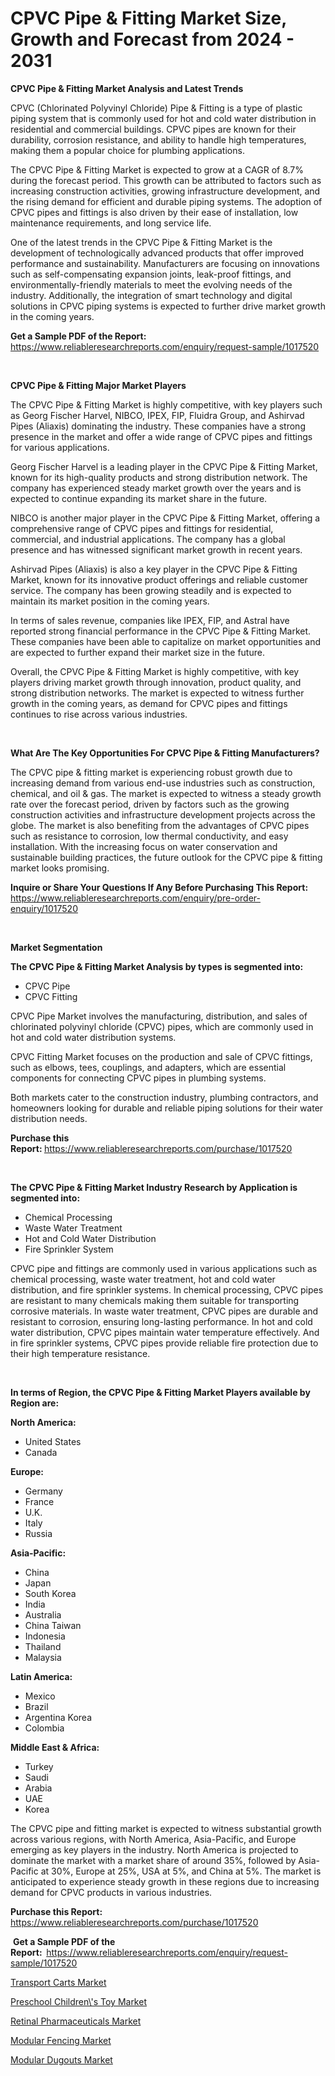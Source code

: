<p><h1>CPVC Pipe & Fitting Market Size, Growth and Forecast from 2024 - 2031</h1></p><p><strong>CPVC Pipe & Fitting Market Analysis and Latest Trends</strong></p>
<p><p>CPVC (Chlorinated Polyvinyl Chloride) Pipe & Fitting is a type of plastic piping system that is commonly used for hot and cold water distribution in residential and commercial buildings. CPVC pipes are known for their durability, corrosion resistance, and ability to handle high temperatures, making them a popular choice for plumbing applications.</p><p>The CPVC Pipe & Fitting Market is expected to grow at a CAGR of 8.7% during the forecast period. This growth can be attributed to factors such as increasing construction activities, growing infrastructure development, and the rising demand for efficient and durable piping systems. The adoption of CPVC pipes and fittings is also driven by their ease of installation, low maintenance requirements, and long service life.</p><p>One of the latest trends in the CPVC Pipe & Fitting Market is the development of technologically advanced products that offer improved performance and sustainability. Manufacturers are focusing on innovations such as self-compensating expansion joints, leak-proof fittings, and environmentally-friendly materials to meet the evolving needs of the industry. Additionally, the integration of smart technology and digital solutions in CPVC piping systems is expected to further drive market growth in the coming years.</p></p>
<p><strong>Get a Sample PDF of the Report:&nbsp;</strong> <a href="https://www.reliableresearchreports.com/enquiry/request-sample/1017520">https://www.reliableresearchreports.com/enquiry/request-sample/1017520</a></p>
<p>&nbsp;</p>
<p><strong>CPVC Pipe & Fitting Major Market Players</strong></p>
<p><p>The CPVC Pipe & Fitting Market is highly competitive, with key players such as Georg Fischer Harvel, NIBCO, IPEX, FIP, Fluidra Group, and Ashirvad Pipes (Aliaxis) dominating the industry. These companies have a strong presence in the market and offer a wide range of CPVC pipes and fittings for various applications.</p><p>Georg Fischer Harvel is a leading player in the CPVC Pipe & Fitting Market, known for its high-quality products and strong distribution network. The company has experienced steady market growth over the years and is expected to continue expanding its market share in the future.</p><p>NIBCO is another major player in the CPVC Pipe & Fitting Market, offering a comprehensive range of CPVC pipes and fittings for residential, commercial, and industrial applications. The company has a global presence and has witnessed significant market growth in recent years.</p><p>Ashirvad Pipes (Aliaxis) is also a key player in the CPVC Pipe & Fitting Market, known for its innovative product offerings and reliable customer service. The company has been growing steadily and is expected to maintain its market position in the coming years.</p><p>In terms of sales revenue, companies like IPEX, FIP, and Astral have reported strong financial performance in the CPVC Pipe & Fitting Market. These companies have been able to capitalize on market opportunities and are expected to further expand their market size in the future.</p><p>Overall, the CPVC Pipe & Fitting Market is highly competitive, with key players driving market growth through innovation, product quality, and strong distribution networks. The market is expected to witness further growth in the coming years, as demand for CPVC pipes and fittings continues to rise across various industries.</p></p>
<p>&nbsp;</p>
<p><strong>What Are The Key Opportunities For CPVC Pipe & Fitting Manufacturers?</strong></p>
<p><p>The CPVC pipe & fitting market is experiencing robust growth due to increasing demand from various end-use industries such as construction, chemical, and oil & gas. The market is expected to witness a steady growth rate over the forecast period, driven by factors such as the growing construction activities and infrastructure development projects across the globe. The market is also benefiting from the advantages of CPVC pipes such as resistance to corrosion, low thermal conductivity, and easy installation. With the increasing focus on water conservation and sustainable building practices, the future outlook for the CPVC pipe & fitting market looks promising.</p></p>
<p><strong>Inquire or Share Your Questions If Any Before Purchasing This Report:</strong> <a href="https://www.reliableresearchreports.com/enquiry/pre-order-enquiry/1017520">https://www.reliableresearchreports.com/enquiry/pre-order-enquiry/1017520</a></p>
<p>&nbsp;</p>
<p><strong>Market Segmentation</strong></p>
<p><strong>The CPVC Pipe & Fitting Market Analysis by types is segmented into:</strong></p>
<p><ul><li>CPVC Pipe</li><li>CPVC Fitting</li></ul></p>
<p><p>CPVC Pipe Market involves the manufacturing, distribution, and sales of chlorinated polyvinyl chloride (CPVC) pipes, which are commonly used in hot and cold water distribution systems. </p><p>CPVC Fitting Market focuses on the production and sale of CPVC fittings, such as elbows, tees, couplings, and adapters, which are essential components for connecting CPVC pipes in plumbing systems.</p><p>Both markets cater to the construction industry, plumbing contractors, and homeowners looking for durable and reliable piping solutions for their water distribution needs.</p></p>
<p><strong>Purchase this Report:&nbsp;</strong><a href="https://www.reliableresearchreports.com/purchase/1017520">https://www.reliableresearchreports.com/purchase/1017520</a></p>
<p>&nbsp;</p>
<p><strong>The CPVC Pipe & Fitting Market Industry Research by Application is segmented into:</strong></p>
<p><ul><li>Chemical Processing</li><li>Waste Water Treatment</li><li>Hot and Cold Water Distribution</li><li>Fire Sprinkler System</li></ul></p>
<p><p>CPVC pipe and fittings are commonly used in various applications such as chemical processing, waste water treatment, hot and cold water distribution, and fire sprinkler systems. In chemical processing, CPVC pipes are resistant to many chemicals making them suitable for transporting corrosive materials. In waste water treatment, CPVC pipes are durable and resistant to corrosion, ensuring long-lasting performance. In hot and cold water distribution, CPVC pipes maintain water temperature effectively. And in fire sprinkler systems, CPVC pipes provide reliable fire protection due to their high temperature resistance.</p></p>
<p>&nbsp;</p>
<p><strong>In terms of Region, the CPVC Pipe & Fitting Market Players available by Region are:</strong></p>
<p>
    <p> <strong> North America: </strong>
        <ul>
            <li>United States</li>
            <li>Canada</li>
        </ul>
        </p> 
    <p> <strong> Europe: </strong>
        <ul>
            <li>Germany</li>
            <li>France</li>
            <li>U.K.</li>
            <li>Italy</li>
            <li>Russia</li>
        </ul>
        </p> 
    <p> <strong> Asia-Pacific: </strong>
        <ul>
            <li>China</li>
            <li>Japan</li>
            <li>South Korea</li>
            <li>India</li>
            <li>Australia</li>
            <li>China Taiwan</li>
            <li>Indonesia</li>
            <li>Thailand</li>
            <li>Malaysia</li>
        </ul>
        </p> 
    <p> <strong> Latin America: </strong>
        <ul>
            <li>Mexico</li>
            <li>Brazil</li>
            <li>Argentina Korea</li>
            <li>Colombia</li>
        </ul>
        </p> 
    <p> <strong> Middle East & Africa: </strong>
        <ul>
            <li>Turkey</li>
            <li>Saudi</li>
            <li>Arabia</li>
            <li>UAE</li>
            <li>Korea</li>
        </ul>
    </p>
    </p>
<p><p>The CPVC pipe and fitting market is expected to witness substantial growth across various regions, with North America, Asia-Pacific, and Europe emerging as key players in the industry. North America is projected to dominate the market with a market share of around 35%, followed by Asia-Pacific at 30%, Europe at 25%, USA at 5%, and China at 5%. The market is anticipated to experience steady growth in these regions due to increasing demand for CPVC products in various industries.</p></p>
<p><strong>Purchase this Report: </strong><a href="https://www.reliableresearchreports.com/purchase/1017520">https://www.reliableresearchreports.com/purchase/1017520</a></p>
<p>&nbsp;<strong>Get a Sample PDF of the Report:&nbsp;&nbsp;</strong><a href="https://www.reliableresearchreports.com/enquiry/request-sample/1017520">https://www.reliableresearchreports.com/enquiry/request-sample/1017520</a></p>
<p><strong></strong></p>
<p><p><a href="https://medium.com/@bradomar67436/transport-carts-market-report-reveals-the-latest-trends-and-growth-opportunities-of-this-market-253c90bde9cc">Transport Carts Market</a></p><p><a href="https://issuu.com/reportprime-2/docs/preschool-childrens-toy-market-size-2030.pptx">Preschool Children\'s Toy Market</a></p><p><a href="https://issuu.com/reportprime-2/docs/retinal-pharmaceuticals-market-size-2030.pptx">Retinal Pharmaceuticals Market</a></p><p><a href="https://medium.com/@briaabshire64/modular-fencing-market-size-and-market-trends-complete-industry-overview-2024-to-2031-11590e3df8f0">Modular Fencing Market</a></p><p><a href="https://medium.com/@briaabshire64/modular-dugouts-market-the-key-to-successful-business-strategy-forecast-till-2031-1d1e899a0636">Modular Dugouts Market</a></p></p>